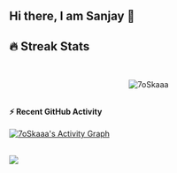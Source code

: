 ## Hi there, I am Sanjay 👋




## 🔥 Streak Stats
  <br>
   <p align="center">
  <img src="https://github-readme-streak-stats.herokuapp.com/?user=sanjay-dev-ds&theme=algolia" alt="7oSkaaa" />

</p>


<br>



  <summary><b>⚡ Recent GitHub Activity</b></summary>
  <br/>
   <a href="https://github.com/sanjay-dev-dsa"><img alt="7oSkaaa's Activity Graph" src="https://activity-graph.herokuapp.com/graph?username=7oSkaaa&custom_title=sanjay-dev-ds's%20Contribution%20Graph&theme=react-dark" /></a>
  <br/>


<br/>



![](https://komarev.com/ghpvc/?username=sanjay-dev-ds&color=blue)

